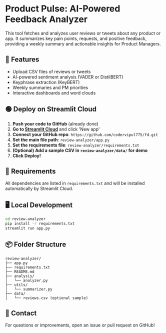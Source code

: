 # Product Pulse: AI-Powered Feedback Analyzer

This tool fetches and analyzes user reviews or tweets about any product or app. It summarizes key pain points, requests, and positive feedback, providing a weekly summary and actionable insights for Product Managers.

## 🚀 Features

- Upload CSV files of reviews or tweets
- AI-powered sentiment analysis (VADER or DistilBERT)
- Keyphrase extraction (KeyBERT)
- Weekly summaries and PM priorities
- Interactive dashboards and word clouds

## 🟢 Deploy on Streamlit Cloud

1. **Push your code to GitHub** (already done)
2. **Go to [Streamlit Cloud](https://streamlit.io/cloud)** and click 'New app'
3. **Connect your GitHub repo**: `https://github.com/codervipul775/fd.git`
4. **Set the main file path**: `review-analyzer/app.py`
5. **Set the requirements file**: `review-analyzer/requirements.txt`
6. **(Optional) Add a sample CSV in `review-analyzer/data/` for demo**
7. **Click Deploy!**

## 📝 Requirements

All dependencies are listed in `requirements.txt` and will be installed automatically by Streamlit Cloud.

## 🖥️ Local Development

```bash
cd review-analyzer
pip install -r requirements.txt
streamlit run app.py
```

## 📦 Folder Structure

```
review-analyzer/
├── app.py
├── requirements.txt
├── README.md
├── analysis/
│   └── analyzer.py
├── utils/
│   └── summarizer.py
├── data/
│   └── reviews.csv (optional sample)
```

## 📣 Contact

For questions or improvements, open an issue or pull request on GitHub!
